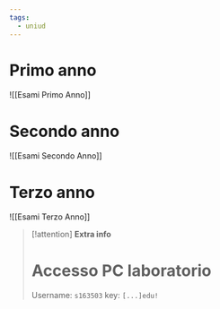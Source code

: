 ```yaml
---
tags:
  - uniud
---
```

# Primo anno 
![[Esami Primo Anno]]
# Secondo anno
![[Esami Secondo Anno]]
# Terzo anno
![[Esami Terzo Anno]]

> [!attention]  **Extra info** 
 ># Accesso PC laboratorio 
> Username: `s163503`
> key: `[...]edu!`